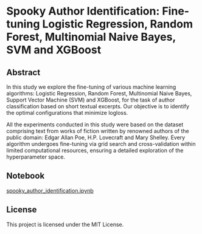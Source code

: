 # Spooky Author Identification: Fine-tuning Logistic Regression, Random Forest, Multinomial Naive Bayes, SVM and XGBoost

## Abstract
In this study we explore the fine-tuning of various machine learning algorithms: Logistic Regression, Random Forest, Multinomial Naive Bayes, Support Vector Machine (SVM) and XGBoost, for the task of author classification based on short textual excerpts. Our objective is to identify the optimal configurations that minimize logloss.

All the experiments conducted in this study were based on the dataset comprising text from works of fiction written by renowned authors of the public domain: Edgar Allan Poe, H.P. Lovecraft and Mary Shelley. Every algorithm undergoes fine-tuning via grid search and cross-validation within limited computational resources, ensuring a detailed exploration of the hyperparameter space.

## Notebook
[spooky_author_identification.ipynb](spooky_author_identification.ipynb)

## License
This project is licensed under the MIT License.
